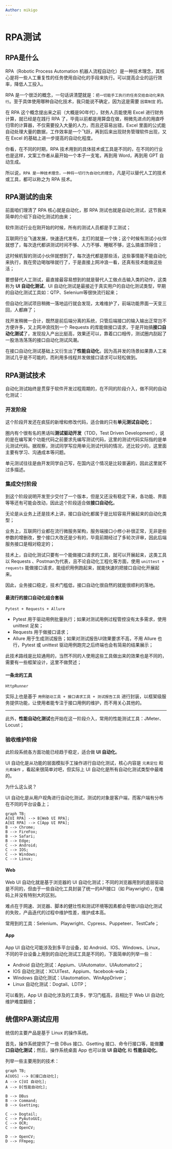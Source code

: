 ```yaml
---
Author: mikigo
---
```



# RPA测试

## RPA是什么

RPA（Robotic Process Automation 机器人流程自动化）是一种技术理念，其核心是将一些人工重复性的任务使用自动化的手段来执行。可以提高企业的运行效率，降低人工投入。

RPA 是一个很泛的概念，一句话讲清楚就是：`把一切能手工执行的任务交给自动化来执行`。至于具体使用哪种自动化技术，我只能说不确定，因为这是需要 `因需制宜` 的。

在 RPA 这个概念提出来之前（大概是90年代），财务人员能使用 Excel 进行财务计算，就已经是在践行 RPA 了，毕竟以前都是用算盘在做，稍微先进点的用直呼归零的计算器，不仅需要投入大量的人力，而且还容易出错，Excel 里面的公式能自动处理大量的数据，工作效率是一个飞跃，再到后来出现财务管理软件出现，又在 Excel 的基础上进一步提高的自动化程度。

你看，在不同的时期，RPA 技术用到的具体技术或工具是不同的，在不同的行业也是这样，文案工作者从最开始一个本子一支笔，再到用 Word，再到用 GPT 自动生成。

所以说，`RPA 是一种技术理念，一种将一切行为自动化的理念`，凡是可以替代人工的技术或工具，都可以称之为 RPA 技术。

## RPA测试的由来

前面咱们理清了 RPA 核心就是自动化，那 RPA 测试也就是自动化测试，这节我来简单的介绍下自动化测试的由来；

软件测试行业在刚开始的时候，所有的测试人员都是手工测试；

互联网行业飞速发展，快速迭代发布，主打的就是一个快；这个时候有测试小伙伴就想了，每次迭代都讲测试时间不够、人力不够、睡眠不够，这么搞谁顶得住；

这时候机智的测试小伙伴就想到了，每次迭代都是那些活，这些事情能不能自动化来执行，我在旁边喝咖啡就行了，于是直接上网冲浪一看，还真有技术能做这些活；

要想替代人工测试，最直接最容易想到的就是替代人工做点击输入类的动作，这类称为 **UI 自动化测试**，UI 自动化测试是最接近于真实用户的自动化测试类型，早期的自动化测试工具如：QTP、Selenium等很快流行起来；

但自动化测试项目稍微一落地运行就会发现，太难维护了，前端功能界面一天变三回，人都麻了；

找开发稍微一合计，既然是前后端分离的系统，只管后端接口的输入输出正常岂不方便许多，又上网冲浪找到一个 Requests 的库能做接口请求，于是开始搞**接口自动化测试**了，发现投入产出比挺高，效果还可以，靠着口口相传，测试圈内刮起了一股浩浩荡荡的接口自动化测试风潮。

在接口自动化测试基础上又衍生出了**性能自动化**，因为高并发的场景如果靠人工来测试几乎是不可能的，而利用多线程并发做接口请求可以轻松做到。

## RPA测试技术

自动化测试始终是贯穿于软件开发过程周期的，在不同的阶段介入，做不同的自动化测试：

### 开发阶段

这个阶段开发还在疯狂的新增和修改代码，适合做的只有**单元测试自动化**；

圈内有个很有名的黑话叫**测试驱动开发**（TDD，Test Driven Development），说的是在编写某个功能代码之前要求先编写测试代码，这里的测试代码实际指的是单元测试代码。据观察，测试同学写应用单元测试代码的情况，还比较少的，这里面主要有学习、沟通成本等问题。

单元测试往往是由开发同学自己写，在国内这个情况是比较普遍的，因此这里就不过多描述。

### 集成交付阶段

到这个阶段说明开发至少交付了一个版本，但是又还没有稳定下来，各功能、界面等等还有可能会改动，因此这个阶段适合做**接口自动化**。

无论是从业务上还是技术上讲，接口自动化都属于是比较容易开展起来的自动化类型；

业务上，互联网行业都在流行微服务架构，服务端接口小修小补很正常，无非是些参数的增删改，整个接口大改还是少有的，毕竟前期经过了多轮次评审，因此后端服务接口是相对稳定的；

技术上，自动化测试只要有一个能做接口请求的工具，就可以开展起来，这类工具以 Requests 、Postman为代表，且不论自动化工程化等方面，使用 `unittest + requests` 能做接口请求，能组织用例跑起来，就能快速的把接口自动化开展起来。

因此，业务接口稳定，技术门槛低，接口自动化很自然的就能很顺利的落地。

#### 最流行的接口自动化组合套装

`Pytest + Requests + Allure`

- Pytest 用于驱动用例批量执行；如果对测试用例过程管控没有太多需求，使用 unittest 足矣；
- Requests 用于做接口请求；
- Allure 用于生成测试报告；如果对测试报告UI效果要求不高，不用 Allure 也行，Pytest 或 unittest 驱动用例跑完之后终端也会有简易的结果展示；

此技术路线是比较通用的，当然不同的人使用这些工具做出来的效果也是不同的，需要有一些框架设计，这里不做赘述；

#### 一条龙的工具

`HttpRunner`

实际上也是基于 `用例驱动工具 + 接口请求工具 + 测试报告工具` 进行封装，以框架级服务提供功能，让使用者能专注于接口用例的维护，而不用关心其他的。

-----------------

此外，**性能自动化测试**也开始在这一阶段介入，常用的性能测试工具：JMeter、Locust；

### 验收维护阶段

此阶段系统各方面功能已经趋于稳定，适合做 **UI 自动化**。

UI 自动化是从功能的层面模拟手工操作进行自动化测试，核心内容是 `元素定位` 和 `元素操作` ，看起来很简单对吧，但实际上 UI 自动化是所有自动化测试类型中最难的。

为什么这么说？

UI 自动化是从用户视角进行自动化测试，测试的对象是客户端，而客户端有分布在不同的平台设备上；

```mermaid
graph TB;
A[UI RPA] --> B[Web UI RPA];
A[UI RPA] --> C[App UI RPA];
B --> Chrome;
B --> FireFox;
B --> Safari;
B --> Edge;
C --> Android;
C --> IOS;
C --> Windows;
C --> Linux;
```



#### Web

Web UI 自动化就是基于浏览器的 UI 自动化测试；不同的浏览器用到的底层驱动是不同的，但由于一些自动化工具封装了统一的API接口（如 Playwright），在编码上并没有特别大的区别。

难点在于网速、浏览器、脚本的健壮性和测试环境等因素都会导致UI自动化测试的失败，产品迭代的过程中维护性差，维护成本高。

常用到的工具：Selenium、Playwright、Cypress、Puppeteer、TestCafe；

#### App

App UI 自动化可能涉及到多平台设备，如 Android、IOS、Windows、Linux，不同的平台设备上用到的自动化测试工具是不同的，下面简单的列举一些：

- Android 自动化测试：Appium、UIAutomator、UIAutomator2；
- IOS 自动化测试：XCUITest、Appium、facebook-wda；
- Windows 自动化测试：UIautomation、WinAppDriver；
- Linux 自动化测试：Dogtail、LDTP；

可以看到，App UI 自动化涉及的工具多，学习门槛高，且相比于 Web UI 自动化维护难度翻倍；

## 统信RPA测试应用

统信的主要产品是基于 Linux 的操作系统。

首先，操作系统提供了一些 DBus 接口、Gsetting 接口、命令行接口等，能做**接口自动化测试**；然后，操作系统桌面 App 也可以做 **UI 自动化** 和 **性能自动化**。

列举一些主要用到的技术：

```mermaid
graph TB;
A[UOS] --> B[接口自动化];
A --> C[UI 自动化];
A --> D[性能自动化];

B --> DBus
B --> Command;
B --> Gsetting;

C --> Dogtail;
C --> PyAutoGUI;
C --> OCR;
C --> OpenCV;

D --> OpenCV;
D --> FFmpeg;
```



### 


